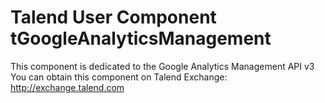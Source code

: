 # Talend User Component tGoogleAnalyticsManagement
This component is dedicated to the Google Analytics Management API v3
You can obtain this component on Talend Exchange: http://exchange.talend.com
